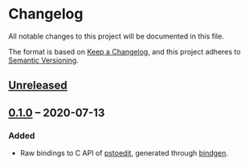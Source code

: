 # Changelog

All notable changes to this project will be documented in this file.

The format is based on [Keep a Changelog](https://keepachangelog.com/en/1.0.0/),
and this project adheres to [Semantic Versioning](https://semver.org/spec/v2.0.0.html).

## [Unreleased]

## [0.1.0] &ndash; 2020-07-13
### Added
- Raw bindings to C API of [pstoedit](http://pstoedit.net), generated through
  [bindgen](https://github.com/rust-lang/rust-bindgen).

[Unreleased]: https://github.com/hanmertens/pstoedit-rs/compare/sys-v0.1.0...HEAD
[0.1.0]: https://github.com/hanmertens/pstoedit-rs/releases/tag/sys-v0.1.0
